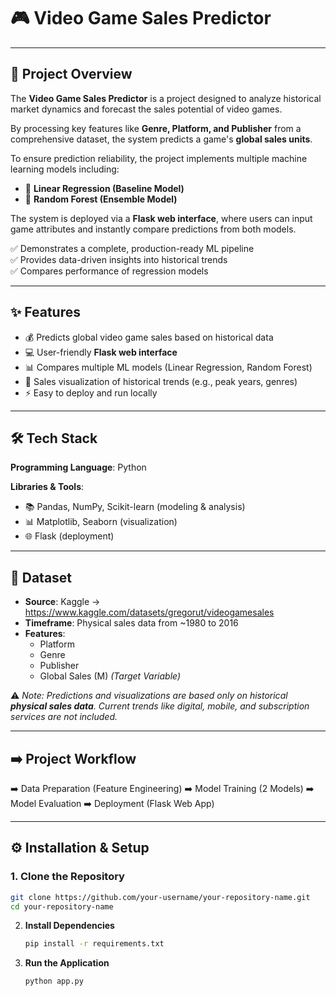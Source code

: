 # 🎮 Video Game Sales Predictor

---

## 📌 Project Overview
The **Video Game Sales Predictor** is a  project designed to analyze historical market dynamics and forecast the sales potential of video games.  

By processing key features like **Genre, Platform, and Publisher** from a comprehensive dataset, the system predicts a game's **global sales units**.  

To ensure prediction reliability, the project implements multiple machine learning models including:  
- 🔹 **Linear Regression (Baseline Model)**  
- 🔹 **Random Forest (Ensemble Model)**  

The system is deployed via a **Flask web interface**, where users can input game attributes and instantly compare predictions from both models.  

✅ Demonstrates a complete, production-ready ML pipeline  
✅ Provides data-driven insights into historical trends  
✅ Compares performance of regression models  

---

## ✨ Features
- 💰 Predicts global video game sales based on historical data  
- 💻 User-friendly **Flask web interface**  
- 📊 Compares multiple ML models (Linear Regression, Random Forest)  
- 🔎 Sales visualization of historical trends (e.g., peak years, genres)  
- ⚡ Easy to deploy and run locally  

---

## 🛠 Tech Stack
**Programming Language**: Python  

**Libraries & Tools**:  
- 📚 Pandas, NumPy, Scikit-learn (modeling & analysis)  
- 📊 Matplotlib, Seaborn (visualization)  
- 🌐 Flask (deployment)  

---

## 📂 Dataset
- **Source**: Kaggle → https://www.kaggle.com/datasets/gregorut/videogamesales  
- **Timeframe**: Physical sales data from ~1980 to 2016  
- **Features**:  
  - Platform  
  - Genre  
  - Publisher  
  - Global Sales (M) *(Target Variable)*  

⚠️ *Note: Predictions and visualizations are based only on historical **physical sales data**. Current trends like digital, mobile, and subscription services are not included.*  

---

## ➡️ Project Workflow
➡️ Data Preparation (Feature Engineering)
➡️ Model Training (2 Models)
➡️ Model Evaluation
➡️ Deployment (Flask Web App)


---

## ⚙️ Installation & Setup

### 1. Clone the Repository
```bash
git clone https://github.com/your-username/your-repository-name.git
cd your-repository-name
```

2. **Install Dependencies**
    ```bash
    pip install -r requirements.txt
    ```

3. **Run the Application**
    ```bash
    python app.py
    ```

